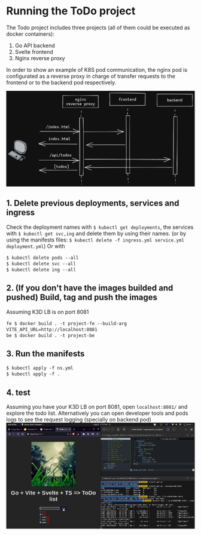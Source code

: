 # Running the ToDo project
The Todo project includes three projects (all of them could be executed as docker containers):
1. Go API backend
2. Svelte frontend
3. Nginx reverse proxy

In order to show an example of K8S pod communication, the nginx pod is configurated as a reverse proxy in charge of transfer requests to the frontend or to the backend pod respectively.

![alt](img2.png)

## 1. Delete previous deployments, services and ingress
Check the deployment names with `$ kubectl get deployments`, the services with `$ kubectl get svc,ing` and delete them by using their names. (or by using the manifests files: `$ kubectl delete -f ingress.yml service.yml deployment.yml`)
Or with
```shell
$ kubectl delete pods --all
$ kubectl delete svc --all 
$ kubectl delete ing --all
```

## 2. (If you don't have the images builded and pushed) Build, tag and push the images
Assuming K3D LB is on port 8081
```shell
fe $ docker build . -t project-fe --build-arg VITE_API_URL=http://localhost:8081
be $ docker build . -t project-be    
```

## 3. Run the manifests 
```shell
$ kubectl apply -f ns.yml
$ kubectl apply -f .
```

## 4. test
Assuming you have your K3D LB on port 8081, open `localhost:8081/` and explore the todo list. Alternatively you can open developer tools and pods logs to see the request logging (specially on backend pod)
![alt](output.gif)

